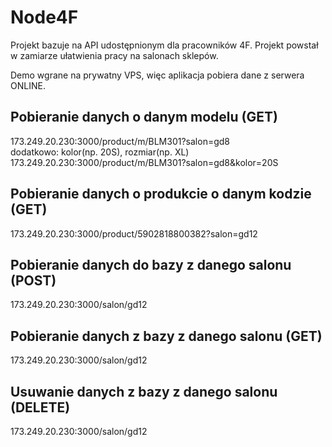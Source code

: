 # Node4F

Projekt bazuje na API udostępnionym dla pracowników 4F. Projekt powstał w zamiarze ułatwienia pracy na salonach sklepów. 

Demo wgrane na prywatny VPS, więc aplikacja pobiera dane z serwera ONLINE.

## Pobieranie danych o danym modelu (GET)
173.249.20.230:3000/product/m/BLM301?salon=gd8 <br>
dodatkowo: kolor(np. 20S), rozmiar(np. XL) <br>
173.249.20.230:3000/product/m/BLM301?salon=gd8&kolor=20S

## Pobieranie danych o produkcie o danym kodzie (GET)
173.249.20.230:3000/product/5902818800382?salon=gd12

## Pobieranie danych do bazy z danego salonu (POST)
173.249.20.230:3000/salon/gd12

## Pobieranie danych z bazy z danego salonu (GET)
173.249.20.230:3000/salon/gd12

## Usuwanie danych z bazy z danego salonu (DELETE)
173.249.20.230:3000/salon/gd12

